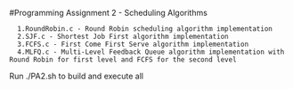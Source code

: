#Programming Assignment 2 - Scheduling Algorithms

      1.RoundRobin.c - Round Robin scheduling algorithm implementation
      2.SJF.c - Shortest Job First algorithm implementation
      3.FCFS.c - First Come First Serve algorithm implementation
      4.MLFQ.c - Multi-Level Feedback Queue algorithm implementation with Round Robin for first level and FCFS for the second level

Run ./PA2.sh to build and execute all
